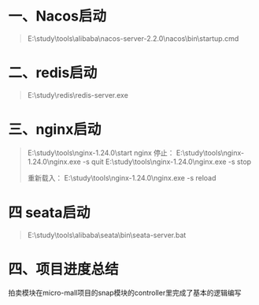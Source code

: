 # 一、Nacos启动

> E:\study\tools\alibaba\nacos-server-2.2.0\nacos\bin\startup.cmd



# 二、redis启动

> E:\study\redis\redis-server.exe
> 

# 三、nginx启动

> E:\study\tools\nginx-1.24.0\start nginx
> 停止： E:\study\tools\nginx-1.24.0\nginx.exe -s quit
>       E:\study\tools\nginx-1.24.0\nginx.exe -s stop
> 
> 重新载入： E:\study\tools\nginx-1.24.0\nginx.exe -s reload

# 四 seata启动
> E:\study\tools\alibaba\seata\bin\seata-server.bat

# 四、项目进度总结

拍卖模块在micro-mall项目的snap模块的controller里完成了基本的逻辑编写
